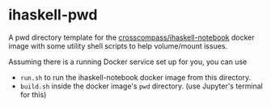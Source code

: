 # ihaskell-pwd
A pwd directory template for the [crosscompass/ihaskell-notebook](https://github.com/jamesdbrock/ihaskell-notebook) docker image
with some utility shell scripts to help volume/mount issues.

Assuming there is a running Docker service set up for you, you can use
  * `run.sh` to run the ihaskell-notebook docker image from this directory.
  * `build.sh` inside the docker image's `pwd` directory. (use Jupyter's terminal for this)
